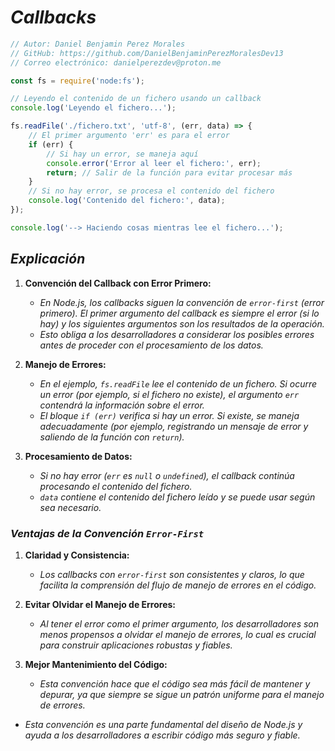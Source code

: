 <!-- Autor: Daniel Benjamin Perez Morales -->
<!-- GitHub: https://github.com/DanielBenjaminPerezMoralesDev13 -->
<!-- Gitlab: https://gitlab.com/DanielBenjaminPerezMoralesDev13 -->
<!-- Correo electrónico: danielperezdev@proton.me -->

# ***Callbacks***

```javascript
// Autor: Daniel Benjamin Perez Morales
// GitHub: https://github.com/DanielBenjaminPerezMoralesDev13
// Correo electrónico: danielperezdev@proton.me

const fs = require('node:fs');

// Leyendo el contenido de un fichero usando un callback
console.log('Leyendo el fichero...');

fs.readFile('./fichero.txt', 'utf-8', (err, data) => {
    // El primer argumento 'err' es para el error
    if (err) {
        // Si hay un error, se maneja aquí
        console.error('Error al leer el fichero:', err);
        return; // Salir de la función para evitar procesar más
    }
    // Si no hay error, se procesa el contenido del fichero
    console.log('Contenido del fichero:', data);
});

console.log('--> Haciendo cosas mientras lee el fichero...');
```

## ***Explicación***

1. **Convención del Callback con Error Primero:**
    - *En Node.js, los callbacks siguen la convención de `error-first` (error primero). El primer argumento del callback es siempre el error (si lo hay) y los siguientes argumentos son los resultados de la operación.*
    - *Esto obliga a los desarrolladores a considerar los posibles errores antes de proceder con el procesamiento de los datos.*

2. **Manejo de Errores:**
    - *En el ejemplo, `fs.readFile` lee el contenido de un fichero. Si ocurre un error (por ejemplo, si el fichero no existe), el argumento `err` contendrá la información sobre el error.*
    - *El bloque `if (err)` verifica si hay un error. Si existe, se maneja adecuadamente (por ejemplo, registrando un mensaje de error y saliendo de la función con `return`).*

3. **Procesamiento de Datos:**
    - *Si no hay error (`err` es `null` o `undefined`), el callback continúa procesando el contenido del fichero.*
    - *`data` contiene el contenido del fichero leído y se puede usar según sea necesario.*

### ***Ventajas de la Convención `Error-First`***

1. **Claridad y Consistencia:**
    - *Los callbacks con `error-first` son consistentes y claros, lo que facilita la comprensión del flujo de manejo de errores en el código.*

2. **Evitar Olvidar el Manejo de Errores:**
    - *Al tener el error como el primer argumento, los desarrolladores son menos propensos a olvidar el manejo de errores, lo cual es crucial para construir aplicaciones robustas y fiables.*

3. **Mejor Mantenimiento del Código:**
    - *Esta convención hace que el código sea más fácil de mantener y depurar, ya que siempre se sigue un patrón uniforme para el manejo de errores.*

- *Esta convención es una parte fundamental del diseño de Node.js y ayuda a los desarrolladores a escribir código más seguro y fiable.*
